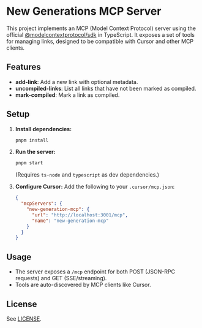 # New Generations MCP Server

This project implements an MCP (Model Context Protocol) server using the official [@modelcontextprotocol/sdk](https://github.com/modelcontextprotocol/typescript-sdk) in TypeScript. It exposes a set of tools for managing links, designed to be compatible with Cursor and other MCP clients.

## Features
- **add-link**: Add a new link with optional metadata.
- **uncompiled-links**: List all links that have not been marked as compiled.
- **mark-compiled**: Mark a link as compiled.

## Setup

1. **Install dependencies:**
   ```sh
   pnpm install
   ```

2. **Run the server:**
   ```sh
   pnpm start
   ```
   (Requires `ts-node` and `typescript` as dev dependencies.)

3. **Configure Cursor:**
   Add the following to your `.cursor/mcp.json`:
   ```json
   {
     "mcpServers": {
       "new-generation-mcp": {
         "url": "http://localhost:3001/mcp",
         "name": "new-generation-mcp"
       }
     }
   }
   ```

## Usage
- The server exposes a `/mcp` endpoint for both POST (JSON-RPC requests) and GET (SSE/streaming).
- Tools are auto-discovered by MCP clients like Cursor.

## License
See [LICENSE](LICENSE). 